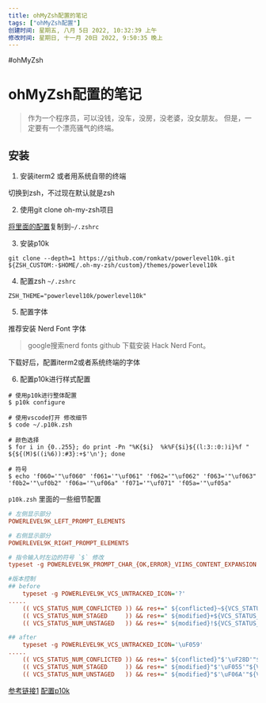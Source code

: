 ```yaml
---
title: ohMyZsh配置的笔记
tags: ["ohMyZsh配置"]
创建时间: 星期五, 八月 5日 2022, 10:32:39 上午
修改时间: 星期日, 十一月 20日 2022, 9:50:35 晚上
---
```

#ohMyZsh

# ohMyZsh配置的笔记

> 作为一个程序员，可以没钱，没车，没房，没老婆，没女朋友。
> 但是，一定要有一个漂亮骚气的终端。


## 安装

1. 安装iterm2 或者用系统自带的终端

切换到zsh，不过现在默认就是zsh

2. 使用git clone oh-my-zsh项目

[将里面的配置](https://github.com/ohmyzsh/ohmyzsh/blob/master/templates/zshrc.zsh-template)复制到`~/.zshrc`

3. 安装p10k

```
git clone --depth=1 https://github.com/romkatv/powerlevel10k.git ${ZSH_CUSTOM:-$HOME/.oh-my-zsh/custom}/themes/powerlevel10k
```

4. 配置zsh `~/.zshrc`
```
ZSH_THEME="powerlevel10k/powerlevel10k"
```

5. 配置字体

推荐安装 Nerd Font 字体

> google搜索nerd fonts github 下载安装 Hack Nerd Font。

下载好后，配置iterm2或者系统终端的字体

6. 配置p10k进行样式配置

```shell
# 使用p10k进行整体配置
$ p10k configure 

# 使用vscode打开 修改细节
$ code ~/.p10k.zsh 

# 颜色选择
$ for i in {0..255}; do print -Pn "%K{$i}  %k%F{$i}${(l:3::0:)i}%f " ${${(M)$((i%6)):#3}:+$'\n'}; done

# 符号
$ echo 'f060='"\uf060" 'f061='"\uf061" 'f062='"\uf062" 'f063='"\uf063" 'f0b2='"\uf0b2" 'f06a='"\uf06a" 'f071='"\uf071" 'f05a='"\uf05a"
```

`p10k.zsh` 里面的一些细节配置
```ini
# 左侧显示部分 
POWERLEVEL9K_LEFT_PROMPT_ELEMENTS 

# 右侧显示部分 
POWERLEVEL9K_RIGHT_PROMPT_ELEMENTS

# 指令输入时左边的符号 `$` 修改
typeset -g POWERLEVEL9K_PROMPT_CHAR_{OK,ERROR}_VIINS_CONTENT_EXPANSION 

#版本控制
## before
    typeset -g POWERLEVEL9K_VCS_UNTRACKED_ICON='?'
.....
    (( VCS_STATUS_NUM_CONFLICTED )) && res+=" ${conflicted}~${VCS_STATUS_NUM_CONFLICTED}"
    (( VCS_STATUS_NUM_STAGED     )) && res+=" ${modified}+${VCS_STATUS_NUM_STAGED}"
    (( VCS_STATUS_NUM_UNSTAGED   )) && res+=" ${modified}!${VCS_STATUS_NUM_UNSTAGED}"

## after
    typeset -g POWERLEVEL9K_VCS_UNTRACKED_ICON='\uF059'
.....
    (( VCS_STATUS_NUM_CONFLICTED )) && res+=" ${conflicted}"$'\uF28D'"${VCS_STATUS_NUM_CONFLICTED}"
    (( VCS_STATUS_NUM_STAGED     )) && res+=" ${modified}"$'\uF055'"${VCS_STATUS_NUM_STAGED}"
    (( VCS_STATUS_NUM_UNSTAGED   )) && res+=" ${modified}"$'\uF06A'"${VCS_STATUS_NUM_UNSTAGED}"
```

[参考链接1](https://blog.51cto.com/u_14415843/2494693)
[配置p10k](https://www.onejar99.com/zsh-powerlevel10k-custom-config-note/)